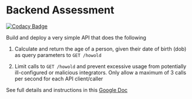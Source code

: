 # Backend Assessment

[![Codacy Badge](https://api.codacy.com/project/badge/Grade/453e23c3ea70499daa87c80d7e24fc30)](https://app.codacy.com/gh/grincodes/Talentql_Backend_Test?utm_source=github.com&utm_medium=referral&utm_content=grincodes/Talentql_Backend_Test&utm_campaign=Badge_Grade_Settings)

Build and deploy a very simple API that does the following

1.  Calculate and return the age of a person, given their date of birth (dob) as query parameters to `GET /howold`

2.  Limit calls to `GET /howold` and prevent excessive usage from potentially ill-configured or malicious integrators. Only allow a maximum of 3 calls per second for each API client/caller

See full details and instructions in this [Google Doc](https://docs.google.com/document/d/1ma5vKz0j34gwI9WYrZddMM1ENlQddGOVFJ5qdSq2QlQ)